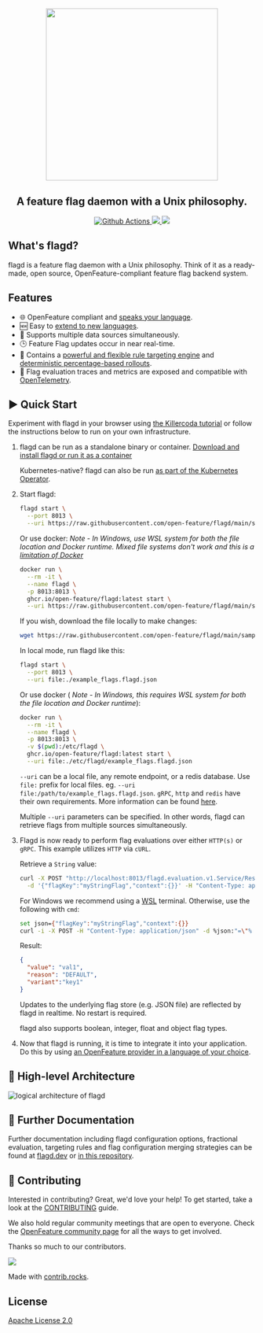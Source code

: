 <!-- markdownlint-disable MD033 -->
<h1 align="center">
  <img src="images/flagD.png" width="350px;" >
</h1>

<h2 align="center">A feature flag daemon with a Unix philosophy.</h2>

<p align="center">
  <a href="https://github.com/open-feature/flagd/actions">
    <img src="https://github.com/open-feature/flagd/actions/workflows/build.yaml/badge.svg" alt="Github Actions">
  </a>
  <a href="https://goreportcard.com/report/github.com/open-feature/flagd">
    <img src="https://goreportcard.com/badge/github.com/open-feature/flagd">
  </a>
  <a href="https://killercoda.com/open-feature/scenario/flagd-demo">
    <img src="https://img.shields.io/badge/Killercoda-Interactive%20Demo-blue">
  </a>
</p>

<!-- markdownlint-enable MD033 -->

## What's flagd?

flagd is a feature flag daemon with a Unix philosophy. Think of it as a ready-made, open source, OpenFeature-compliant feature flag backend system.

## Features

- 🌐 OpenFeature compliant and [speaks your language](https://openfeature.dev/ecosystem?instant_search%5BrefinementList%5D%5Bvendor%5D%5B0%5D=flagd).
- 🆕 Easy to [extend to new languages](https://flagd.dev/reference/providers/).
- 🔄 Supports multiple data sources simultaneously.
- 🕒 Feature Flag updates occur in near real-time.
- 💪 Contains a [powerful and flexible rule targeting engine](https://flagd.dev/reference/flag-definitions/#targeting-rules) and [deterministic percentage-based rollouts](https://flagd.dev/reference/custom-operations/fractional-operation/).
- 🔦 Flag evaluation traces and metrics are exposed and compatible with [OpenTelemetry](https://flagd.dev/reference/monitoring/#opentelemetry).

## ▶️ Quick Start

Experiment with flagd in your browser using [the Killercoda tutorial](https://killercoda.com/open-feature/scenario/flagd-demo) or follow the instructions below to run on your own infrastructure.

1. flagd can be run as a standalone binary or container. [Download and install flagd or run it as a container](https://flagd.dev/installation/)

   Kubernetes-native? flagd can also be run [as part of the Kubernetes Operator](https://github.com/open-feature/open-feature-operator).

2. Start flagd:

    ```sh
    flagd start \
      --port 8013 \
      --uri https://raw.githubusercontent.com/open-feature/flagd/main/samples/example_flags.flagd.json
    ```

    Or use docker:
    _Note - In Windows, use WSL system for both the file location and Docker runtime. Mixed file systems don't
    work and this is a [limitation of Docker](https://github.com/docker/for-win/issues/8479)_

    ```sh
    docker run \
      --rm -it \
      --name flagd \
      -p 8013:8013 \
      ghcr.io/open-feature/flagd:latest start \
      --uri https://raw.githubusercontent.com/open-feature/flagd/main/samples/example_flags.flagd.json
    ```

    If you wish, download the file locally to make changes:

    ```sh
    wget https://raw.githubusercontent.com/open-feature/flagd/main/samples/example_flags.flagd.json
    ```

    In local mode, run flagd like this:

    ```sh
    flagd start \
      --port 8013 \
      --uri file:./example_flags.flagd.json
    ```

    Or use docker ( _Note - In Windows, this requires WSL system for both the file location and Docker runtime_):

    ```sh
    docker run \
      --rm -it \
      --name flagd \
      -p 8013:8013 \
      -v $(pwd):/etc/flagd \
      ghcr.io/open-feature/flagd:latest start \
      --uri file:./etc/flagd/example_flags.flagd.json
    ```

    `--uri` can be a local file, any remote endpoint, or a redis database. Use `file:` prefix for local files. eg. `--uri file:/path/to/example_flags.flagd.json`. `gRPC`, `http` and `redis` have their own requirements. More information can be found [here](./docs/concepts/syncs.md).

    Multiple `--uri` parameters can be specified. In other words, flagd can retrieve flags from multiple sources simultaneously.

3. Flagd is now ready to perform flag evaluations over either `HTTP(s)` or `gRPC`. This example utilizes `HTTP` via `cURL`.

    Retrieve a `String` value:

    ```sh
    curl -X POST "http://localhost:8013/flagd.evaluation.v1.Service/ResolveString" \
      -d '{"flagKey":"myStringFlag","context":{}}' -H "Content-Type: application/json"
    ```

   For Windows we recommend using a [WSL](https://learn.microsoft.com/en-us/windows/wsl/install) terminal.
   Otherwise, use the following with `cmd`:

    ```sh
    set json={"flagKey":"myStringFlag","context":{}}
    curl -i -X POST -H "Content-Type: application/json" -d %json:"=\"% "localhost:8013/flagd.evaluation.v1.Service/ResolveString"
    ```

    Result:

    ```json
    {
      "value": "val1",
      "reason": "DEFAULT",
      "variant":"key1"
    }
    ```

    Updates to the underlying flag store (e.g. JSON file) are reflected by flagd in realtime. No restart is required.

    flagd also supports boolean, integer, float and object flag types.

4. Now that flagd is running, it is time to integrate it into your application. Do this by using [an OpenFeature provider in a language of your choice](https://openfeature.dev/ecosystem?instant_search%5BrefinementList%5D%5Bvendor%5D%5B0%5D=FlagD).

## 📐 High-level Architecture

![logical architecture of flagd](docs/images/flagd-logical-architecture.jpg "High level, logical architecture of flagd")

## 📝 Further Documentation

Further documentation including flagd configuration options, fractional evaluation, targeting rules and flag configuration merging strategies can be found at [flagd.dev](https://flagd.dev/) or [in this repository](./docs/index.md).

## 🫶 Contributing

Interested in contributing? Great, we'd love your help! To get started, take a look at the [CONTRIBUTING](CONTRIBUTING.md) guide.

We also hold regular community meetings that are open to everyone.
Check the [OpenFeature community page](https://openfeature.dev/community/) for all the ways to get involved.

Thanks so much to our contributors.

<!-- markdownlint-disable MD033 -->
<a href="https://github.com/open-feature/flagd/graphs/contributors">
  <img src="https://contrib.rocks/image?repo=open-feature/flagd" />
</a>
<!-- markdownlint-enable MD033 -->

Made with [contrib.rocks](https://contrib.rocks).

## License

[Apache License 2.0](LICENSE)
